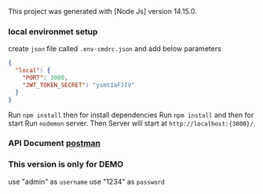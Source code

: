 This project was generated with [Node Js] version 14.15.0.

### local environmet setup

create `json` file called  `.env-cmdrc.json` and add below parameters


```json
{
  "local": {
    "PORT": 3000,
    "JWT_TOKEN_SECRET": "ysmt1aFJIV"
  }
}
```



Run `npm install` then for install dependencies Run `npm install` and then for start Run `nodemon` server. Then Server will start at `http://localhost:{3000}/`.


### API Document [postman](https://documenter.getpostman.com/view/4676926/TWDRrywn)

### This version is only for DEMO 

use "admin" as `username` use "1234" as `password`